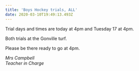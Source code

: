 ```yaml
---
title: 'Boys Hockey trials, ALL'
date: 2020-03-10T19:49:13.493Z
---
```

Trial days and times are today at 4pm and Tuesday 17 at 4pm.  

Both trials at the Gonville turf.  

Please be there ready to go at 4pm.

*Mrs Campbell  
Teacher in Charge*